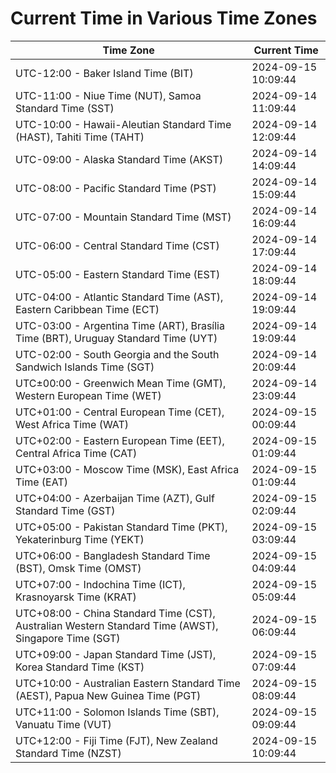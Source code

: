 # Current Time in Various Time Zones

| Time Zone | Current Time |
|-----------|--------------|
| UTC-12:00 - Baker Island Time (BIT) | 2024-09-15 10:09:44 |
| UTC-11:00 - Niue Time (NUT), Samoa Standard Time (SST) | 2024-09-14 11:09:44 |
| UTC-10:00 - Hawaii-Aleutian Standard Time (HAST), Tahiti Time (TAHT) | 2024-09-14 12:09:44 |
| UTC-09:00 - Alaska Standard Time (AKST) | 2024-09-14 14:09:44 |
| UTC-08:00 - Pacific Standard Time (PST) | 2024-09-14 15:09:44 |
| UTC-07:00 - Mountain Standard Time (MST) | 2024-09-14 16:09:44 |
| UTC-06:00 - Central Standard Time (CST) | 2024-09-14 17:09:44 |
| UTC-05:00 - Eastern Standard Time (EST) | 2024-09-14 18:09:44 |
| UTC-04:00 - Atlantic Standard Time (AST), Eastern Caribbean Time (ECT) | 2024-09-14 19:09:44 |
| UTC-03:00 - Argentina Time (ART), Brasília Time (BRT), Uruguay Standard Time (UYT) | 2024-09-14 19:09:44 |
| UTC-02:00 - South Georgia and the South Sandwich Islands Time (SGT) | 2024-09-14 20:09:44 |
| UTC±00:00 - Greenwich Mean Time (GMT), Western European Time (WET) | 2024-09-14 23:09:44 |
| UTC+01:00 - Central European Time (CET), West Africa Time (WAT) | 2024-09-15 00:09:44 |
| UTC+02:00 - Eastern European Time (EET), Central Africa Time (CAT) | 2024-09-15 01:09:44 |
| UTC+03:00 - Moscow Time (MSK), East Africa Time (EAT) | 2024-09-15 01:09:44 |
| UTC+04:00 - Azerbaijan Time (AZT), Gulf Standard Time (GST) | 2024-09-15 02:09:44 |
| UTC+05:00 - Pakistan Standard Time (PKT), Yekaterinburg Time (YEKT) | 2024-09-15 03:09:44 |
| UTC+06:00 - Bangladesh Standard Time (BST), Omsk Time (OMST) | 2024-09-15 04:09:44 |
| UTC+07:00 - Indochina Time (ICT), Krasnoyarsk Time (KRAT) | 2024-09-15 05:09:44 |
| UTC+08:00 - China Standard Time (CST), Australian Western Standard Time (AWST), Singapore Time (SGT) | 2024-09-15 06:09:44 |
| UTC+09:00 - Japan Standard Time (JST), Korea Standard Time (KST) | 2024-09-15 07:09:44 |
| UTC+10:00 - Australian Eastern Standard Time (AEST), Papua New Guinea Time (PGT) | 2024-09-15 08:09:44 |
| UTC+11:00 - Solomon Islands Time (SBT), Vanuatu Time (VUT) | 2024-09-15 09:09:44 |
| UTC+12:00 - Fiji Time (FJT), New Zealand Standard Time (NZST) | 2024-09-15 10:09:44 |
